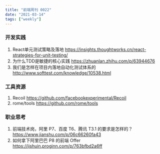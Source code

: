 ```yaml
---
title: "前端周刊 0022"
date: "2021-03-14"
tags: ["weekly"]
---
```


### 开发实践
1. React单元测试策略及落地 https://insights.thoughtworks.cn/react-strategies-for-unit-testing/
2. 为什么TDD是敏捷的核心实践  https://zhuanlan.zhihu.com/p/63944676
3. 我们是怎样在项目内落地自动化测试体系的 http://www.softtest.com/knowledge/10538.html

### 工具资源
1. Recoil https://github.com/facebookexperimental/Recoil
2. rome/tools https://github.com/rome/tools

### 职业思考
1. 前端技术岗，阿里 P7、百度 T6、腾讯 T3.1 的要求是怎样的？ https://www.jianshu.com/p/06c66260fa43
2. 如何拿下阿里巴巴 P8 的前端 Offer https://jishuin.proginn.com/p/763bfbd2a6ff
